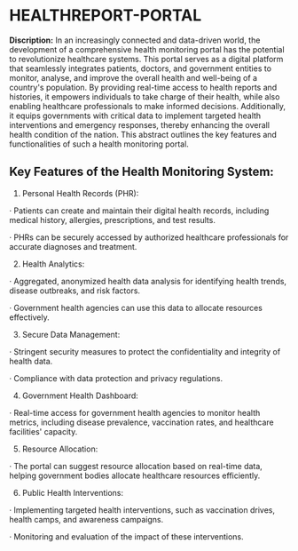 # HEALTHREPORT-PORTAL
**Discription:** In an increasingly connected and data-driven world, the development of a comprehensive health monitoring portal has the potential to revolutionize healthcare systems. This portal serves as a digital platform that seamlessly integrates patients, doctors, and government entities to monitor, analyse, and improve the overall health and well-being of a country's population. By providing real-time access to health reports and histories, it empowers individuals to take charge of their health, while also enabling healthcare professionals to make informed decisions. Additionally, it equips governments with critical data to implement targeted health interventions and emergency responses, thereby enhancing the overall health condition of the nation. This abstract outlines the key features and functionalities of such a health monitoring portal.

## Key Features of the Health Monitoring System:

1. Personal Health Records (PHR):

· Patients can create and maintain their digital health records, including medical history, allergies, prescriptions, and test results.

· PHRs can be securely accessed by authorized healthcare professionals for accurate diagnoses and treatment.

2. Health Analytics:

· Aggregated, anonymized health data analysis for identifying health trends, disease outbreaks, and risk factors.

· Government health agencies can use this data to allocate resources effectively.

3. Secure Data Management:

· Stringent security measures to protect the confidentiality and integrity of health data.

· Compliance with data protection and privacy regulations.

4. Government Health Dashboard:

· Real-time access for government health agencies to monitor health metrics, including disease prevalence, vaccination rates, and healthcare facilities' capacity.

5. Resource Allocation:

· The portal can suggest resource allocation based on real-time data, helping government bodies allocate healthcare resources efficiently.

6. Public Health Interventions:

· Implementing targeted health interventions, such as vaccination drives, health camps, and awareness campaigns.

· Monitoring and evaluation of the impact of these interventions.
